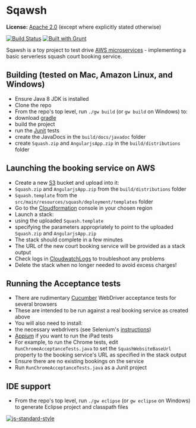 Sqawsh
======

**License:** [Apache 2.0](http://www.apache.org/licenses/LICENSE-2.0) (except where explicitly stated otherwise)

[![Build Status](https://travis-ci.org/robinsteel/Sqawsh.svg?branch=master)](https://travis-ci.org/robinsteel/Sqawsh)
[![Built with Grunt](https://cdn.gruntjs.com/builtwith.svg)](http://gruntjs.com/)

Sqawsh is a toy project to test drive [AWS microservices](https://aws.amazon.com/blogs/compute/microservices-without-the-servers/) - implementing a basic serverless squash court booking service.

Building (tested on Mac, Amazon Linux, and Windows)
----------------------------------------
* Ensure Java 8 JDK is installed
* Clone the repo
* From the repo's top level, run `./gw build` (or `gw build` on Windows) to:
 * download [gradle](http://gradle.org/)
 * build the project
 * run the [Junit](http://junit.org/) tests
 * create the JavaDocs in the `build/docs/javadoc` folder
 * create `Squash.zip` and `AngularjsApp.zip` in the `build/distributions` folder
 
Launching the booking service on AWS
------------------------------------
* Create a new [S3](https://aws.amazon.com/s3/) bucket and upload into it:
 * `Squash.zip` and `AngularjsApp.zip` from the `build/distributions` folder
 * `Squash.template` from the `src/main/resources/squash/deployment/templates` folder
* Go to the [Cloudformation](https://aws.amazon.com/cloudformation/) console in your chosen region
* Launch a stack:
 * using the uploaded `Squash.template`
 * specifying the parameters appropriately to point to the uploaded `Squash.zip` and `AngularjsApp.zip`
* The stack should complete in a few minutes
* The URL of the new court booking service will be provided as a stack output
* Check logs in [CloudwatchLogs](https://aws.amazon.com/cloudwatch/) to troubleshoot any problems
* Delete the stack when no longer needed to avoid excess charges!

Running the Acceptance tests
----------------------------
* There are rudimentary [Cucumber](https://cucumber.io/) WebDriver acceptance tests for several browsers
* These are intended to be run against a real booking service as created above
* You will also need to install:
 * the necessary webdrivers (see Selenium's [instructions](http://www.seleniumhq.org/projects/webdriver/))
 * [Appium](http://appium.io/) if you want to run the iPad tests
* For example, to run the Chrome tests, edit `RunChromeAcceptanceTests.java` to set the `SquashWebsiteBaseUrl` property to the booking service's URL as specified in the stack output
* Ensure there are no existing bookings on the service
* Run `RunChromeAcceptanceTests.java` as a Junit project

IDE support
-----------
* From the repo's top level, run `./gw eclipse` (or `gw eclipse` on Windows) to generate Eclipse project and classpath files

[![js-standard-style](https://cdn.rawgit.com/feross/standard/master/badge.svg)](https://github.com/feross/standard)
